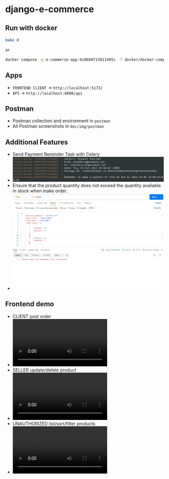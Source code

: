 # django-e-commerce

## Run with docker

```bash
make d
```

or

```bash
docker compose -p e-commerce-app-9c06b9f13011495c -f docker/docker-compose.dev.yml --env-file .env up --build
```

## Apps

- `FRONTEND CLIENT` -> `http://localhost:5173/`
- `API` -> `http://localhost:8000/api`

## Postman

- Postman collection and environment in `postman`
- All Postman screenshots in `doc/img/postman`

## Additional Features
- Send Payment Reminder Task with Celery
- ![mail-recv](doc/img/postman/mail-payment-reminder.png)
- Ensure that the product quantity does not exceed the quantity available in stock when make order.
- ![ensure](doc/img/postman/client-post-order-not-enough-products.png)

## Frontend demo
- CLIENT post order
- ![client-post-order](doc/img/frontend/client-make-order.mp4) 
- SELLER update/delete product
- ![seller-update-product](doc/img/frontend/seller-update-product.mp4) 
- UNAUTHORIZED list/sort/filter products
- ![unauth-list-products](doc/img/frontend/unauthorized-search.mp4)

